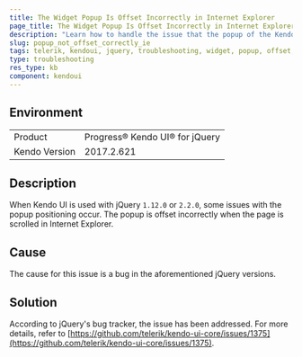 ```yaml
---
title: The Widget Popup Is Offset Incorrectly in Internet Explorer
page_title: The Widget Popup Is Offset Incorrectly in Internet Explorer
description: "Learn how to handle the issue that the popup of the Kendo UI for jQuery widget is offset incorrectly in Internet Explorer."
slug: popup_not_offset_correctly_ie
tags: telerik, kendoui, jquery, troubleshooting, widget, popup, offset, not, offset, correctly, internet, explorer
type: troubleshooting
res_type: kb
component: kendoui
---
```


## Environment

<table>
 <tr>
  <td>Product</td>
  <td>Progress® Kendo UI® for jQuery</td>
 </tr>
 <tr>
  <td>Kendo Version</td>
  <td>2017.2.621</td>
 </tr>
</table>

## Description 

When Kendo UI is used with jQuery `1.12.0` or `2.2.0`, some issues with the popup positioning occur. The popup is offset incorrectly when the page is scrolled in Internet Explorer. 

## Cause

The cause for this issue is a bug in the aforementioned jQuery versions.

## Solution

According to jQuery's bug tracker, the issue has been addressed. For more details, refer to [https://github.com/telerik/kendo-ui-core/issues/1375](https://github.com/telerik/kendo-ui-core/issues/1375).

